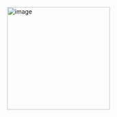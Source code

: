 <img width="240" alt="image" src="https://github.com/TristanD75/personal/assets/131752018/b4a0bd74-b7ec-41e1-9d47-7ab668a4d69b">
